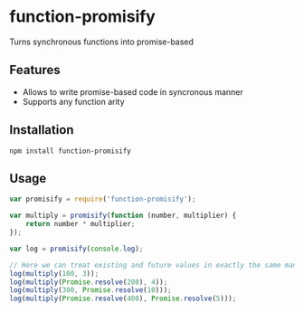 # function-promisify
Turns synchronous functions into promise-based

## Features
- Allows to write promise-based code in syncronous manner
- Supports any function arity

## Installation

```
npm install function-promisify
```

## Usage

```javascript
var promisify = require('function-promisify');

var multiply = promisify(function (number, multiplier) {
    return number * multiplier;
});

var log = promisify(console.log);

// Here we can treat existing and future values in exactly the same manner
log(multiply(100, 3));
log(multiply(Promise.resolve(200), 4));
log(multiply(300, Promise.resolve(10)));
log(multiply(Promise.resolve(400), Promise.resolve(5)));
```